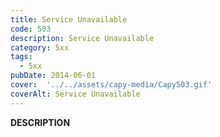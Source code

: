 ```yaml
---
title: Service Unavailable
code: 503
description: Service Unavailable
category: 5xx
tags:
  - 5xx
pubDate: 2014-06-01
cover:  '../../assets/capy-media/Capy503.gif'
coverAlt: Service Unavailable
---
```


__DESCRIPTION__